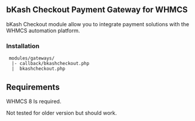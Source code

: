## bKash Checkout Payment Gateway for WHMCS

bKash Checkout module allow you to integrate payment solutions with the WHMCS automation platform.


### Installation

```
 modules/gateways/
  |- callback/bkashcheckout.php
  |  bkashcheckout.php
```

## Requirements

WHMCS 8 Is required.

Not tested for older version but should work.